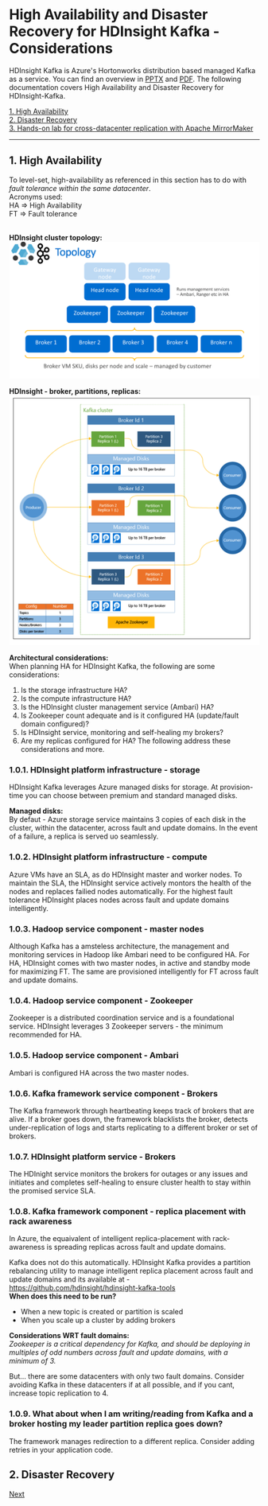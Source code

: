 
# High Availability and Disaster Recovery for HDInsight Kafka - Considerations

HDInsight Kafka is Azure's Hortonworks distribution based managed Kafka as a service.  You can find an overview in [PPTX](https://github.com/anagha-microsoft/hdi-kafka-dr/blob/master/decks/HDInsight-Kafka-Overview-v1.0.pptx) and [PDF](https://github.com/anagha-microsoft/hdi-kafka-dr/blob/master/decks/HDInsight-Kafka-Overview-v1.0.pdf).  The following documentation covers High Availability and Disaster Recovery for HDInsight-Kafka.

[1. High Availability](README.md#1--high-availability)<br>
[2. Disaster Recovery](DisasterRecovery.md)<br>
[3. Hands-on lab for cross-datacenter replication with Apache MirrorMaker](MirrorMakerLab.md)
<hr>

## 1.  High Availability
To level-set, high-availability as referenced in this section has to do with *fault tolerance within the same datacenter*.<BR>
Acronyms used:<BR>
HA => High Availability<BR>
FT => Fault tolerance<BR><br>
  
**HDInsight cluster topology:**
<br>
![Topology](images/10-deployment-diagram-2.png)
<br>

**HDInsight - broker, partitions, replicas:**
<br>
![Topology-2](images/10-deployment-diagram-3.png)
<br>

**Architectural considerations:**
<br>
When planning HA for HDInsight Kafka, the following are some considerations:<br>
1.  Is the storage infrastructure HA?
2.  Is the compute infrastructure HA?
3.  Is the HDInsight cluster management service (Ambari) HA?
4.  Is Zookeeper count adequate and is it configured HA (update/fault domain configured)?
5.  Is HDInsight service, monitoring and self-healing my brokers?
6.  Are my replicas configured for HA?
The following address these considerations and more.<br>

### 1.0.1. HDInsight platform infrastructure - storage
HDInsight Kafka leverages Azure managed disks for storage.  At provision-time you can choose between premium and standard managed disks.<BR>

**Managed disks:**<BR>
By defaut - Azure storage service maintains 3 copies of each disk in the cluster, within the datacenter, across fault and update domains.  In the event of a failure, a replica is served uo seamlessly. <BR>

### 1.0.2. HDInsight platform infrastructure - compute
Azure VMs have an SLA, as do HDInsight master and worker nodes.  To maintain the SLA, the HDInsight service actively montors the health of the nodes and replaces failied nodes automatically.  For the highest fault tolerance HDInsight places nodes across fault and update domains intelligently.

### 1.0.3. Hadoop service component - master nodes
Although Kafka has a amsteless architecture, the management and monitoring services  in Hadoop like Ambari need to be configured HA.  For HA, HDInsight comes with two master nodes, in active and standby mode for maximizing FT.  The same are provisioned intelligently for FT across fault and update domains.

### 1.0.4. Hadoop service component - Zookeeper
Zookeeper is a distributed coordination service and is a foundational service.  HDInsight leverages 3 Zookeeper servers - the minimum recommended for HA.

### 1.0.5. Hadoop service component - Ambari
Ambari is configured HA across the two master nodes.

### 1.0.6. Kafka framework service component - Brokers
The Kafka framework through heartbeating keeps track of brokers that are alive.  If a broker goes down, the framework blacklists the broker, detects under-replication of logs and starts replicating to a different broker or set of brokers.  

### 1.0.7. HDInsight platform service - Brokers
The HDInight service monitors the brokers for outages or any issues and initiates and completes self-healing to ensure cluster health to stay within the promised service SLA.

### 1.0.8. Kafka framework component - replica placement with rack awareness 
In Azure, the equaivalent of intelligent replica-placement with rack-awareness is spreading replicas across fault and update domains.<br>

Kafka does not do this automatically.  HDInsight Kafka provides a partition rebalancing utility to manage intelligent replica placement across fault and update domains and its available at -<br>
https://github.com/hdinsight/hdinsight-kafka-tools
<br>
**When does this need to be run?**<br>
- When a new topic is created or partition is scaled
- When you scale up a cluster by adding brokers

**Considerations WRT fault domains:**<br>
*Zookeeper is a critical dependency for Kafka, and should be deploying in multiples of odd numbers across fault and update domains, with a minimum of 3.*<br>

But... there are some datacenters with only two fault domains.  Consider avoiding Kafka in these datacenters if at all possible, and if you cant, increase topic replication to 4.

### 1.0.9. What about when I am writing/reading from Kafka and a broker hosting my leader partition replica goes down?
The framework manages redirection to a different replica.  Consider adding retries in your application code.

## 2.  Disaster Recovery
[Next](https://github.com/anagha-microsoft/hdi-kafka-dr/blob/master/DisasterRecovery.md)
